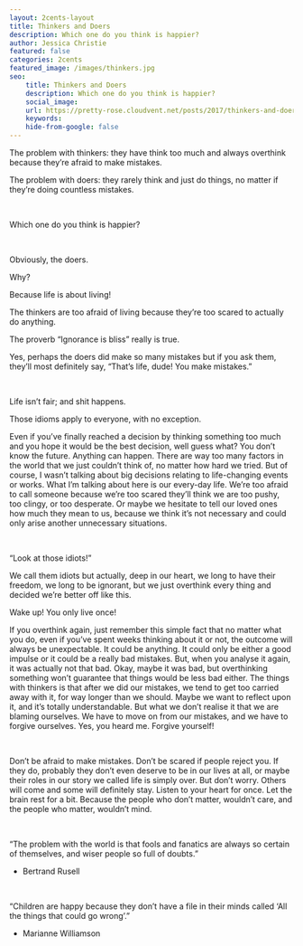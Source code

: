```yaml
---
layout: 2cents-layout
title: Thinkers and Doers
description: Which one do you think is happier?
author: Jessica Christie
featured: false
categories: 2cents
featured_image: /images/thinkers.jpg
seo:
    title: Thinkers and Doers
    description: Which one do you think is happier?
    social_image:
    url: https://pretty-rose.cloudvent.net/posts/2017/thinkers-and-doers
    keywords:
    hide-from-google: false
---
```

The problem with thinkers: they have think too much and always overthink because they’re afraid to make mistakes.

The problem with doers: they rarely think and just do things, no matter if they’re doing countless mistakes.

&nbsp;

Which one do you think is happier?

&nbsp;

Obviously, the doers.

Why?

Because life is about living\!

The thinkers are too afraid of living because they’re too scared to actually do anything.

The proverb “Ignorance is bliss” really is true.

Yes, perhaps the doers did make so many mistakes but if you ask them, they’ll most definitely say, “That’s life, dude\! You make mistakes.”

&nbsp;

Life isn’t fair; and shit happens.

Those idioms apply to everyone, with no exception.

Even if you’ve finally reached a decision by thinking something too much and you hope it would be the best decision, well guess what? You don’t know the future. Anything can happen. There are way too many factors in the world that we just couldn’t think of, no matter how hard we tried. But of course, I wasn’t talking about big decisions relating to life-changing events or works. What I’m talking about here is our every-day life. We’re too afraid to call someone because we’re too scared they’ll think we are too pushy, too clingy, or too desperate. Or maybe we hesitate to tell our loved ones how much they mean to us, because we think it’s not necessary and could only arise another unnecessary situations.

&nbsp;

“Look at those idiots\!”

We call them idiots but actually, deep in our heart, we long to have their freedom, we long to be ignorant, but we just overthink every thing and decided we’re better off like this.

Wake up\! You only live once\!

If you overthink again, just remember this simple fact that no matter what you do, even if you’ve spent weeks thinking about it or not, the outcome will always be unexpectable. It could be anything. It could only be either a good impulse or it could be a really bad mistakes. But, when you analyse it again, it was actually not that bad. Okay, maybe it was bad, but overthinking something won’t guarantee that things would be less bad either. The things with thinkers is that after we did our mistakes, we tend to get too carried away with it, for way longer than we should. Maybe we want to reflect upon it, and it’s totally understandable. But what we don’t realise it that we are blaming ourselves. We have to move on from our mistakes, and we have to forgive ourselves. Yes, you heard me. Forgive yourself\!

&nbsp;

Don’t be afraid to make mistakes. Don’t be scared if people reject you. If they do, probably they don’t even deserve to be in our lives at all, or maybe their roles in our story we called life is simply over. But don’t worry. Others will come and some will definitely stay. Listen to your heart for once. Let the brain rest for a bit. Because the people who don’t matter, wouldn’t care, and the people who matter, wouldn’t mind.

&nbsp;

“The problem with the world is that fools and fanatics are always so certain of themselves, and wiser people so full of doubts.”

* Bertrand Rusell

&nbsp;

“Children are happy because they don’t have a file in their minds called ‘All the things that could go wrong’.”

* Marianne Williamson

&nbsp;

